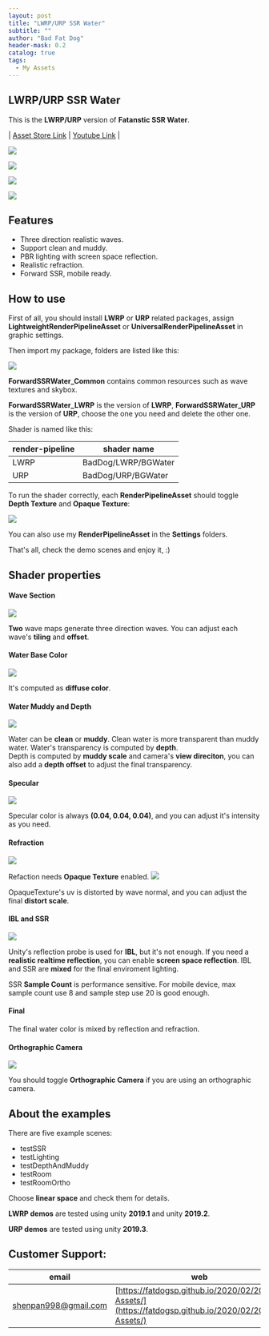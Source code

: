 ```yaml
---
layout: post
title: "LWRP/URP SSR Water"
subtitle: ""
author: "Bad Fat Dog"
header-mask: 0.2
catalog: true
tags:
  - My Assets
---
```


## LWRP/URP SSR Water

This is the **LWRP/URP** version of **Fatanstic SSR Water**.

| [Asset Store Link](https://assetstore.unity.com/packages/vfx/shaders/lwrp-ssr-water-155402?aid=1101l85Tr) | [Youtube Link](https://youtu.be/8KtdqC4iNH4) |

![](/img/urp-ssr-water/screenshot1.png)

![](/img/urp-ssr-water/screenshot2.png)

![](/img/urp-ssr-water/screenshot3.png)

![](/img/urp-ssr-water/screenshot15.png)

## Features

+ Three direction realistic waves.
+ Support clean and muddy.
+ PBR lighting with screen space reflection.
+ Realistic refraction.
+ Forward SSR, mobile ready.

## How to use

First of all, you should install **LWRP** or **URP** related packages, assign **LightweightRenderPipelineAsset** or **UniversalRenderPipelineAsset** in graphic settings.

Then import my package, folders are listed like this:

![](/img/urp-ssr-water/screenshot4.png)

**ForwardSSRWater_Common** contains common resources such as wave textures and skybox.

**ForwardSSRWater_LWRP** is the version of **LWRP**, **ForwardSSRWater_URP** is the version of **URP**, choose the one you need and delete the other one.

Shader is named like this:

| render-pipeline | shader name |
| ---- | ---- |
| LWRP | BadDog/LWRP/BGWater |
| URP | BadDog/URP/BGWater |

To run the shader correctly, each **RenderPipelineAsset** should toggle **Depth Texture** and **Opaque Texture**:

![](/img/urp-ssr-water/screenshot5.png)

You can also use my **RenderPipelineAsset** in the **Settings** folders.

That's all, check the demo scenes and enjoy it, :)

## Shader properties

#### Wave Section

![](/img/urp-ssr-water/screenshot6.png)

**Two** wave maps generate three direction waves. You can adjust each wave's **tiling** and **offset**.

#### Water Base Color 

![](/img/urp-ssr-water/screenshot7.png)

It's computed as **diffuse color**.

#### Water Muddy and Depth

![](/img/urp-ssr-water/screenshot8.png)

Water can be **clean** or **muddy**. Clean water is more transparent than muddy water.
Water's transparency is computed by **depth**.  
Depth is computed by **muddy scale** and camera's **view direciton**, you can also add a **depth offset** to adjust the final transparency.

#### Specular

![](/img/urp-ssr-water/screenshot9.png)

Specular color is always **(0.04, 0.04, 0.04)**, and you can adjust it's intensity as you need.

#### Refraction

![](/img/urp-ssr-water/screenshot10.png)

Refaction needs **Opaque Texture** enabled.
![](/img/urp-ssr-water/screenshot11.png)

OpaqueTexture's uv is distorted by wave normal, and you can adjust the final **distort scale**.

#### IBL and SSR

![](/img/urp-ssr-water/screenshot12.png)

Unity's reflection probe is used for **IBL**, but it's not enough.
If you need a **realistic realtime reflection**, you can enable **screen space reflection**.
IBL and SSR are **mixed** for the final enviroment lighting. 

SSR **Sample Count** is performance sensitive. For mobile device, max sample count use 8 and sample step use 20 is good enough.

#### Final

The final water color is mixed by reflection and refraction. 

#### Orthographic Camera

![](/img/urp-ssr-water/screenshot14.png)

You should toggle **Orthographic Camera** if you are using an orthographic camera.

## About the examples

There are five example scenes:

+ testSSR
+ testLighting
+ testDepthAndMuddy
+ testRoom
+ testRoomOrtho

Choose **linear space** and check them for details.

**LWRP demos** are tested using unity **2019.1** and unity **2019.2**.

**URP demos** are tested using unity **2019.3**.

## Customer Support:

| email | web |
| ---- | ---- |
| shenpan998@gmail.com |  [https://fatdogsp.github.io/2020/02/20/My-Assets/](https://fatdogsp.github.io/2020/02/20/My-Assets/) |


